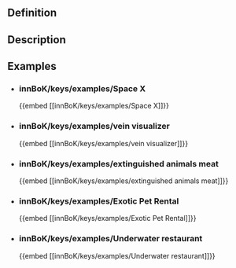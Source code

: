 
## Definition

## Description
## Examples
- ### innBoK/keys/examples/Space X
	{{embed [[innBoK/keys/examples/Space X]]}}
- ### innBoK/keys/examples/vein visualizer
	{{embed [[innBoK/keys/examples/vein visualizer]]}}
- ### innBoK/keys/examples/extinguished animals meat
	{{embed [[innBoK/keys/examples/extinguished animals meat]]}}
- ### innBoK/keys/examples/Exotic Pet Rental
	{{embed [[innBoK/keys/examples/Exotic Pet Rental]]}}
- ### innBoK/keys/examples/Underwater restaurant
	{{embed [[innBoK/keys/examples/Underwater restaurant]]}}












